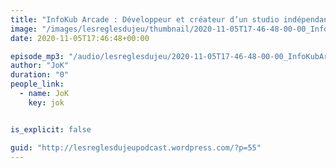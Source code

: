 ```yaml
---
title: "InfoKub Arcade : Développeur et créateur d’un studio indépendant"
image: "/images/lesreglesdujeu/thumbnail/2020-11-05T17-46-48-00-00_InfoKubArcadeDveloppeuretcrateurdunstudioindpendant.jpg"
date: 2020-11-05T17:46:48+00:00

episode_mp3: "/audio/lesreglesdujeu/2020-11-05T17-46-48-00-00_InfoKubArcadeDveloppeuretcrateurdunstudioindpendant.mp3"
author: "JoK"
duration: "0"
people_link: 
  - name: JoK
    key: jok


is_explicit: false

guid: "http://lesreglesdujeupodcast.wordpress.com/?p=55"
---
```


<PodcastHeader/>

<!-- ECRIRE LA DESCRIPTION DE L'EPISODE SOUS CETTE LIGNE -->

<img src="/resources/lesreglesdujeu/2020-11-05T17-46-48-00-00_InfoKubArcadeDveloppeuretcrateurdunstudioindpendant/infokub.jpg" alt="">



 
<a href="" rel="nofollow"></a>
 


